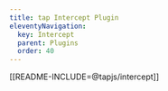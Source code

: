```yaml
---
title: tap Intercept Plugin
eleventyNavigation:
  key: Intercept
  parent: Plugins
  order: 40
---
```


[[README-INCLUDE=@tapjs/intercept]]
